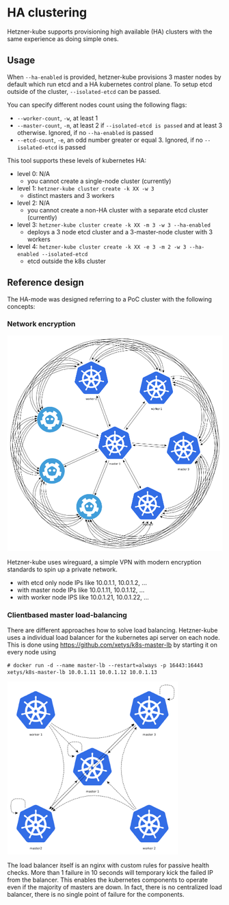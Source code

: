
# HA clustering

Hetzner-kube supports provisioning high available (HA) clusters with the same experience as doing simple ones.

## Usage

When `--ha-enabled` is provided, hetzner-kube provisions 3 master nodes by default which run etcd and a HA kubernetes control
plane. To setup etcd outside of the cluster, `--isolated-etcd` can be passed.

You can specify different nodes count using the following flags:
- `--worker-count`, `-w`, at least 1
- `--master-count`, `-m`, at least 2 if `--isolated-etcd is passed` and at least 3 otherwise. Ignored, if no `--ha-enabled` is passed
- `--etcd-count`, `-e`, an odd number greater or equal 3. Ignored, if no `--isolated-etcd` is passed

This tool supports these levels of kubernetes HA:
- level 0: N/A 
    - you cannot create a single-node cluster (currently)
- level 1: `hetzner-kube cluster create -k XX -w 3` 
    - distinct masters and 3 workers
- level 2: N/A 
    - you cannot create a non-HA cluster with a separate etcd cluster (currently)
- level 3: `hetzner-kube cluster create -k XX -m 3 -w 3 --ha-enabled` 
    - deploys a 3 node etcd cluster and a 3-master-node cluster with 3 workers
- level 4: `hetzner-kube cluster create -k XX -e 3 -m 2 -w 3 --ha-enabled --isolated-etcd` 
    - etcd outside the k8s cluster

## Reference design

The HA-mode was designed referring to a PoC cluster with the following concepts:

### Network encryption

<img src="full-ha-k8s-wireguard.png" width="600">

Hetzner-kube uses wireguard, a simple VPN with modern encryption standards to spin up a private network. 

* with etcd only node IPs like 10.0.1.1, 10.0.1.2, ...
* with master node IPs like 10.0.1.11, 10.0.1.12, ...
* with worker node IPS like 10.0.1.21, 10.0.1.22, ...

### Clientbased master load-balancing

There are different approaches how to solve load balancing. Hetzner-kube uses a individual load balancer for the kubernetes 
api server on each node. This is done using https://github.com/xetys/k8s-master-lb by starting it on every node using

```
# docker run -d --name master-lb --restart=always -p 16443:16443 xetys/k8s-master-lb 10.0.1.11 10.0.1.12 10.0.1.13
```

<img src="k8s-master-lb.png" width="400">


The load balancer itself is an nginx with custom rules for passive health checks. More than 1 failure in 10 seconds will 
temporary kick the failed IP from the balancer. This enables the kubernetes components to operate even if the majority of masters
are down. In fact, there is no centralized load balancer, there is no single point of failure for the components.
